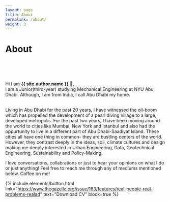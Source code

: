 ```yaml
---
layout: page
title: About
permalink: /about/
weight: 3
---
```


# **About**
<br>
<br>
<br>

Hi I am **{{ site.author.name }}** :wave:,<br>
I am a Junior(third-year) studying Mechanical Engineering  at NYU Abu Dhabi. Although, I am from India, I call Abu Dhabi my home. 

<br>
Living in Abu Dhabi for the past 20 years, I have witnessed the oil-boom which has propelled the development of a pearl diving village to a large, developed metropolis. For the past two years, I have been moving around the world to cities like Mumbai, New York and Istanbul and also had the oppurtunity to live in a different part of Abu Dhabi-Saadiyat Island. These cities all have one thing in common- they are bustling centers of the world. However, they contrast deeply in the ideas, soil, climate cultures and design making me deeply interested in Urban Engineering, Data, Geotechnical Engineering, Sustainability and Policy-Making.

I love conversations, collabrations or just to hear your opinions on what I do or just anything! Feel free to reach me through any of mediums mentioned below. Coffee on me! 


{% include elements/button.html link="https://www.thegazelle.org/issue/163/features/real-people-real-problems-realad" text="Download CV" block=true %}